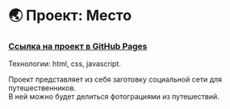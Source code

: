 # :earth_asia: Проект: Место

### [Ссылка на проект в GitHub Pages](https://valentinanovoseletskaya.github.io/mesto/)

Технологии: html, css, javascript.

Проект представляет из себя заготовку социальной сети для путешественников.  
В ней можно будет делиться фотограциями из путешествий.
